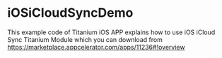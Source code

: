 # iOSiCloudSyncDemo
This example code of Titanium iOS APP explains how to use iOS iCloud Sync Titanium Module which you can download from  https://marketplace.appcelerator.com/apps/11236#!overview
